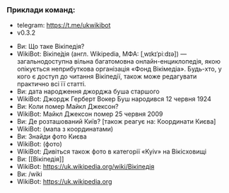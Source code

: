 ### Приклади команд:
* telegram: https://t.me/ukwikibot
* v0.3.2
- Ви: Що таке Вікіпедія?
- WikiBot: Вікіпе́дія (англ. Wikipedia, МФА: [ˌwɪkɪˈpiːdɪə]) — загальнодоступна вільна багатомовна онлайн-енциклопедія, якою опікується неприбуткова організація «Фонд Вікімедіа».
Будь-хто, у кого є доступ до читання Вікіпедії, також може редагувати практично всі її статті.
- Ви: дата народження джорджа буша старшого
- WikiBot: Джордж Герберт Вокер Буш народився 12 червня 1924
- Ви: Коли помер Майкл Джексон?
- WikiBot: Майкл Джексон помер 25 червня 2009
- Ви: Де розташований Київ? \[також реагує на: Координати Києва]
- WikiBot: (мапа з координатами)
- Ви: Знайди фото Києва
- WikiBot: (фото)
- WikiBot: Дивіться також фото в категорії «Kyiv» на Вікісховищі
- Ви: [[Вікіпедія]]
- WikiBot: https://uk.wikipedia.org/wiki/Вікіпедія
- Ви: /wiki
- WikiBot: https://uk.wikipedia.org